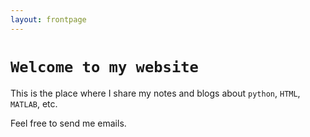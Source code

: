 ```yaml
---
layout: frontpage
---
```


# `Welcome to my website`

This is the place where I share my notes and blogs about `python`, `HTML`, `MATLAB`, etc.  

Feel free to send me emails.

